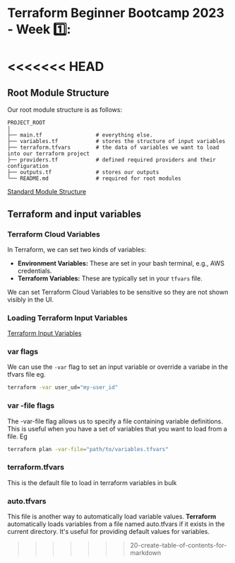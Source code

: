 # Terraform Beginner Bootcamp 2023 - Week 1️⃣:
<<<<<<< HEAD
=======

## Root Module Structure 

Our root module structure is as follows:
```
PROJECT_ROOT
│
├── main.tf                 # everything else.
├── variables.tf            # stores the structure of input variables
├── terraform.tfvars        # the data of variables we want to load into our terraform project
├── providers.tf            # defined required providers and their configuration
├── outputs.tf              # stores our outputs
└── README.md               # required for root modules
```
[Standard Module Structure](https://developer.hashicorp.com/terraform/language/modules/develop/structure)

## Terraform and input variables 

### Terraform Cloud Variables


In Terraform, we can set two kinds of variables:
- **Environment Variables:** These are set in your bash terminal, e.g., AWS credentials.
- **Terraform Variables:** These are typically set in your `tfvars` file.

We can set Terraform Cloud Variables to be sensitive so they are not shown visibly in the UI.


### Loading Terraform Input Variables 
[Terraform Input Variables](https://developer.hashicorp.com/terraform/language/values/variables)

### var flags 
We can use the `-var` flag to set an input variable or override a variabe in the tfvars file eg.

```bash
terraform -var user_ud="my-user_id"
```
### var -file flags 
The -var-file flag allows us to specify a file containing variable definitions. This is useful when you have a set of variables that you want to load from a file. Eg

```bash
terraform plan -var-file="path/to/variables.tfvars"
```

### terraform.tfvars
This is the default file to load in terraform variables in bulk

### auto.tfvars
This file is another way to automatically load variable values. <strong>Terraform</strong> automatically loads variables from a file named auto.tfvars if it exists in the current directory. It's useful for providing default values for variables.
>>>>>>> 20-create-table-of-contents-for-markdown
